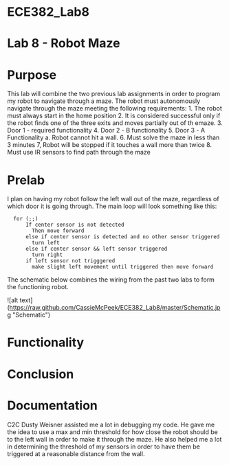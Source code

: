 ECE382_Lab8
===========

# Lab 8 - Robot Maze

# Purpose

This lab will combine the two previous lab assignments in order to program my robot to navigate through a maze. The robot must autonomously navigate through the maze meeting the following requirements:
         1. The robot must always start in the home position
         2. It is considered successful only if the robot finds one of the three exits and moves partially out of th emaze.
         3. Door 1 - required functionality
         4. Door 2 - B functionality
         5. Door 3 - A Functionality
              a. Robot cannot hit a wall.
         6. Must solve the maze in less than 3 minutes
         7, Robot will be stopped if it touches a wall more than twice
         8. Must use IR sensors to find path through the maze
    
# Prelab

I plan on having my robot follow the left wall out of the maze, regardless of which door it is going through. The main loop will look something like this:

      for (;;)
          If center sensor is not detected 
            Then move forward
          else if center sensor is detected and no other sensor triggered
            turn left
          else if center sensor && left sensor triggered
            turn right
          if left sensor not trigggered
            make slight left movement until triggered then move forward
            
The schematic below combines the wiring from the past two labs to form the functioning robot. 
            
  ![alt text] (https://raw.github.com/CassieMcPeek/ECE382_Lab8/master/Schematic.jpg "Schematic")

# Functionality

# Conclusion

# Documentation

C2C Dusty Weisner assisted me a lot in debugging my code. He gave me the idea to use a max and min threshold for how close the robot should be to the left wall in order to make it through the maze. He also helped me a lot in determining the threshold of my sensors in order to have them be triggered at a reasonable distance from the wall. 
